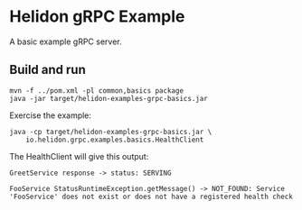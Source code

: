 # Helidon gRPC Example

A basic example gRPC server.

## Build and run

```shell
mvn -f ../pom.xml -pl common,basics package
java -jar target/helidon-examples-grpc-basics.jar
```

Exercise the example:
```shell
java -cp target/helidon-examples-grpc-basics.jar \
    io.helidon.grpc.examples.basics.HealthClient
```

The HealthClient will give this output:
```text
GreetService response -> status: SERVING

FooService StatusRuntimeException.getMessage() -> NOT_FOUND: Service 'FooService' does not exist or does not have a registered health check

```
